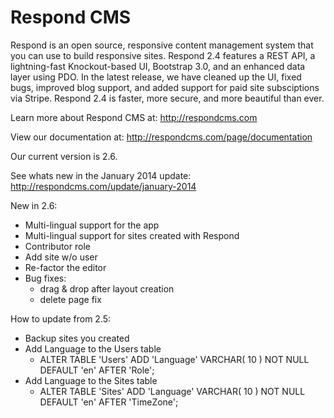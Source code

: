 Respond CMS
===========

Respond is an open source, responsive content management system that you can use to build responsive sites. Respond 2.4 features a REST API, a lightning-fast Knockout-based UI, Bootstrap 3.0, and an enhanced data layer using PDO. In the latest release, we have cleaned up the UI, fixed bugs, improved blog support, and added support for paid site subsciptions via Stripe. Respond 2.4 is faster, more secure, and more beautiful than ever.

Learn more about Respond CMS at: http://respondcms.com

View our documentation at: http://respondcms.com/page/documentation

Our current version is 2.6.

See whats new in the January 2014 update: http://respondcms.com/update/january-2014

New in 2.6:
- Multi-lingual support for the app
- Multi-lingual support for sites created with Respond
- Contributor role
- Add site w/o user
- Re-factor the editor
- Bug fixes:
	- drag & drop after layout creation
	- delete page fix

How to update from 2.5:
- Backup sites you created
- Add Language to the Users table
	- ALTER TABLE  'Users' ADD  'Language' VARCHAR( 10 ) NOT NULL DEFAULT  'en' AFTER  'Role';
- Add Language to the Sites table
	- ALTER TABLE  'Sites' ADD  'Language' VARCHAR( 10 ) NOT NULL DEFAULT  'en' AFTER  'TimeZone';





